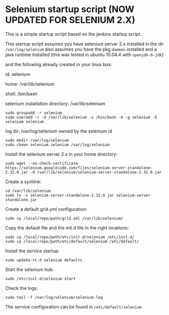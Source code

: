 Selenium startup script (NOW UPDATED FOR SELENIUM 2.X)
======================================================

This is a simple startup script based on the jenkins startup script.

This startup script assumes you have selenium server 2.x installed in the dir `/var/log/selenium`
also assumes you have the pkg `daemon` installed and a java runtime installed (this was tested in ubuntu 10.04.4 with `openjdk-6-jdk`)

and the following already created in your linux box:

id: selenium

home: /var/lib/selenium

shell: /bin/bash

selenium installation directory: /var/lib/selenium

    sudo groupadd -r selenium
    sudo useradd -r -d /var/lib/selenium -s /bin/bash -m -g selenium -G selenium selenium


log dir: /var/log/selenium owned by the selenium id

    sudo mkdir /var/log/selenium
    sudo chown selenium.selenium /var/log/selenium


Install the selenium server 2.x in your home directory:

    sudo wget --no-check-certificate https://selenium.googlecode.com/files/selenium-server-standalone-2.32.0.jar -O /var/lib/selenium/selenium-server-standalone-2.32.0.jar


Create a symlink:

    cd /var/lib/selenium
    sudo ln -s selenium-server-standalone-2.32.0.jar selenium-server-standalone.jar
    

Create a default grid.yml configuration:

    sudo cp /local/repo/path/grid.yml /var/lib/selenium/
    

Copy the default file and the init.d file in the right locations:

    sudo cp /local/repo/path/etc/init.d/selenium /etc/init.d/
    sudo cp /local/repo/path/etc/default/selenium /etc/default/
   

Install the service startup:

    sudo update-rc.d selenium defaults
   

Start the selenium hub:

    sudo /etc/init.d/selenium start
    

Check the logs:

    sudo tail -f /var/log/selenium/selenium.log
    

The service configuration can be found in `/etc/default/selenium`





